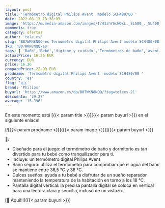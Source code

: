 ```yaml
---
layout: post
title: 'Termómetro digital Philips Avent  modelo SCH480/00 '
date: 2022-08-13 13:38:09
image: 'https://m.media-amazon.com/images/I/41zhY6cWQxL._SL500_._SL400_.jpg'
comments: true
category: ofertas
author: 'tole.es'
slug: 'B07WKN8NQQ-es Termómetro digital Philips Avent modelo SCH480/00'
sku: 'B07WKN8NQQ-es'
tags: [ 'Baño','Bebé','Higiene y cuidado','Termómetros de baño','avent','philips','🇪🇸', ]
actualPrice: 16.26 EUR
currency: EUR
price: 16.26
comparePrice: 22.99 EUR
prodname: 'Termómetro digital Philips Avent  modelo SCH480/00 '
country: 'es'
flag: '🇪🇸'
brand: 'Philips'
buyurl: 'https://www.amazon.es/dp/B07WKN8NQQ/?tag=tolees-21'
descuento: '29.27'
average: '15.996'
---
```


En este momento está [{{< param title >}}]({{< param buyurl >}}) en el siguiente enlace!

[![{{< param prodname >}}]({{< param image >}})]({{< param buyurl >}})

🔎:

- Diseñado para el juego: el termómetro de baño y dormitorio es tan divertido para tu bebé como tranquilizador para ti.
- Incluye: un termómetro digital Philips Avent
- Baño seguro: utiliza el termómetro para comprobar que el agua del baño se mantiene entre 36,5 °C y 38 °C.
- Dulces sueños: ayuda a tu bebé a disfrutar de un sueño reparador manteniendo la temperatura de la habitación en torno a los 18 °C.
- Pantalla digital vertical: la precisa pantalla digital se coloca en vertical para una lectura clara y sencilla, incluso de un vistazo.

[🛒 Aquí!!!]({{< param buyurl >}})
